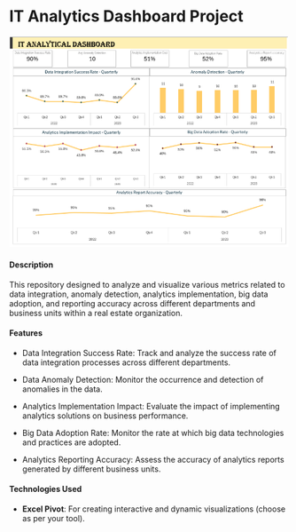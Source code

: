 # IT Analytics Dashboard Project

![IT Analytics](P6_ITAnalytical_Dashboard.png)

#### **Description**
This repository designed to analyze and visualize various metrics related to data integration, anomaly detection, analytics implementation, big data adoption, and reporting accuracy across different departments and business units within a real estate organization.

#### **Features**

- Data Integration Success Rate: Track and analyze the success rate of data integration processes across different departments.

- Data Anomaly Detection: Monitor the occurrence and detection of anomalies in the data.

- Analytics Implementation Impact: Evaluate the impact of implementing analytics solutions on business performance.

- Big Data Adoption Rate: Monitor the rate at which big data technologies and practices are adopted.

- Analytics Reporting Accuracy: Assess the accuracy of analytics reports generated by different business units.

#### **Technologies Used**

- **Excel Pivot**: For creating interactive and dynamic visualizations (choose as per your tool).


